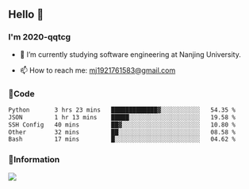 ## Hello 👋


### I'm 2020-qqtcg

- 🔭 I’m currently studying software engineering at Nanjing University. 
<!-- - 🌱 I’m currently learning MLsys and -->
<!-- - 👯 I’m looking to collaborate on ... -->
<!-- - 🤔 I’m looking for help with ... -->
<!-- - 💬 Ask me about ... -->
- 📫 How to reach me: mj1921761583@gmail.com
<!-- - 😄 Pronouns: ... -->
<!-- - ⚡ Fun fact: ... -->

### 🌱Code
<!--START_SECTION:waka-->

```txt
Python       3 hrs 23 mins   █████████████▓░░░░░░░░░░░   54.35 %
JSON         1 hr 13 mins    █████░░░░░░░░░░░░░░░░░░░░   19.58 %
SSH Config   40 mins         ██▓░░░░░░░░░░░░░░░░░░░░░░   10.80 %
Other        32 mins         ██░░░░░░░░░░░░░░░░░░░░░░░   08.58 %
Bash         17 mins         █░░░░░░░░░░░░░░░░░░░░░░░░   04.62 %
```

<!--END_SECTION:waka-->

### 💬Information
![](https://github-readme-stats.vercel.app/api?username=2020-qqtcg&theme=buefy&hide_border=false)


<!-- <div align="center"> <img src="https://github-readme-activity-graph.vercel.app/graph?username=2020-qqtcg&theme=minimal" /> </div> -->


